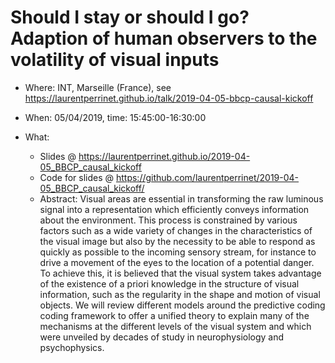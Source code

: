 # Should I stay or should I go? Adaption of human observers to the volatility of visual inputs

* Where: INT, Marseille (France), see https://laurentperrinet.github.io/talk/2019-04-05-bbcp-causal-kickoff
* When: 05/04/2019, time: 15:45:00-16:30:00

* What:
  * Slides @ https://laurentperrinet.github.io/2019-04-05_BBCP_causal_kickoff
  * Code for slides @ https://github.com/laurentperrinet/2019-04-05_BBCP_causal_kickoff/
  * Abstract: Visual areas are essential in transforming the raw luminous signal into a representation which efficiently conveys information about the environment. This process is constrained by various factors such as a wide variety of changes in the characteristics of the visual image but also by the necessity to be able to respond as quickly as possible to the incoming sensory stream, for instance to drive a movement of the eyes to the location of a potential danger. To achieve this, it is believed that the visual system takes advantage of the existence of a priori knowledge in the structure of visual information, such as the regularity in the shape and motion of visual objects. We will review different models around the predictive coding coding framework to offer a unified theory to explain many of the mechanisms at the different levels of the visual system and which were unveiled by decades of study in neurophysiology and psychophysics.

